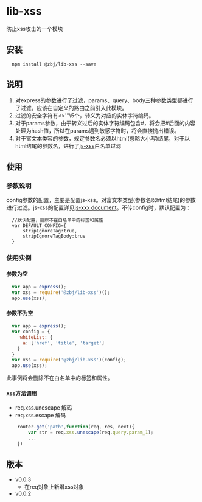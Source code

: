 # lib-xss
防止xss攻击的一个模块

## 安装
```
  npm install @zbj/lib-xss --save
```

## 说明
1. 对express的参数进行了过滤，params、query、body三种参数类型都进行了过滤。应该在自定义的路由之前引入此模块。
2. 过滤的安全字符有<>'"\\5个，转义为对应的实体字符编码。
3. 对于params参数，由于转义过后的实体字符编码包含#，将会把#后面的内容处理为hash值，所以在params遇到敏感字符时，将会直接抛出错误。
4. 对于富文本类容的参数，规定参数名必须以html(忽略大小写)结尾，对于以html结尾的参数名，进行了[js-xss](https://github.com/leizongmin/js-xss)白名单过滤

## 使用
### 参数说明
  config参数的配置，主要是配置js-xss。对富文本类型(参数名以html结尾)的参数进行过滤。js-xss的配置详见[js-xxx document](https://github.com/leizongmin/js-xss/blob/master/README.zh.md)。不传config时，默认配置为：
```
  //默认配置，删除不在白名单中的标签和属性
  var DEFAULT_CONFIG={
      stripIgnoreTag:true,
      stripIgnoreTagBody:true
  }
```
### 使用实例
#### 参数为空
``` javascript
  var app = express();
  var xss = require('@zbj/lib-xss')();
  app.use(xss);
```
#### 参数不为空
``` javascript
  var app = express();
  var config = {
     whiteList: {
      a: ['href', 'title', 'target']
    }
  }
  var xss = require('@zbj/lib-xss')(config);
  app.use(xss);
```
此事例将会删除不在白名单中的标签和属性。
#### xss方法调用
- req.xss.unescape 解码
- req.xss.escape  编码

``` javascript
    router.get('path',function(req, res, next){
        var str = req.xss.unescape(req.query.param_1);
        ...
    })
```
## 版本
- v0.0.3
  - 在req对象上新增xss对象 
- v0.0.2